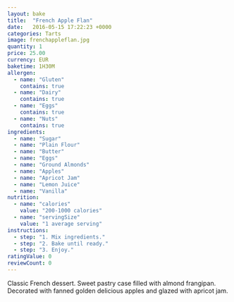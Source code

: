 ```yaml
---
layout: bake
title:  "French Apple Flan"
date:   2016-05-15 17:22:23 +0000
categories: Tarts
image: frenchappleflan.jpg
quantity: 1
price: 25.00
currency: EUR
baketime: 1H30M
allergen:
  - name: "Gluten"
    contains: true
  - name: "Dairy"
    contains: true
  - name: "Eggs"
    contains: true
  - name: "Nuts"
    contains: true
ingredients:
  - name: "Sugar"
  - name: "Plain Flour"
  - name: "Butter"
  - name: "Eggs"
  - name: "Ground Almonds"
  - name: "Apples"
  - name: "Apricot Jam"
  - name: "Lemon Juice"
  - name: "Vanilla"
nutrition:
  - name: "calories"
    value: "200-1000 calories"
  - name: "servingSize"
    value: "1 average serving"
instructions:
  - step: "1. Mix ingredients."
  - step: "2. Bake until ready."
  - step: "3. Enjoy."
ratingValue: 0
reviewCount: 0
---
```

Classic French dessert. Sweet pastry case filled with almond frangipan. Decorated with fanned golden delicious apples and glazed with apricot jam.
